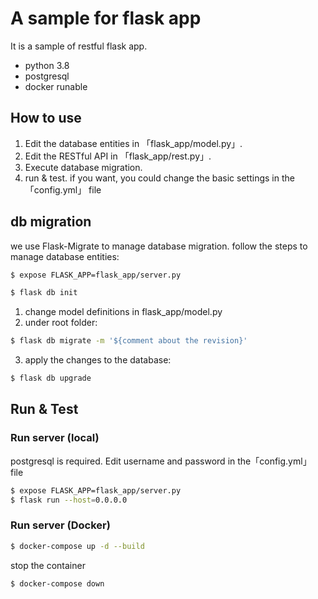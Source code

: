 # A sample for flask app
It is a sample of restful flask app.
- python 3.8
- postgresql
- docker runable

## How to use
1. Edit the database entities in 「flask_app/model.py」.
2. Edit the RESTful API in 「flask_app/rest.py」.
3. Execute database migration.
4. run & test.
if you want, you could change the basic settings in the「config.yml」 file

## db migration
we use Flask-Migrate to manage database migration.
follow the steps to manage database entities:

```bash
$ expose FLASK_APP=flask_app/server.py
```
```bash
$ flask db init
```
1. change model definitions in flask_app/model.py
2. under root folder:
```bash
$ flask db migrate -m '${comment about the revision}'
```
3. apply the changes to the database:
```bash
$ flask db upgrade
```

## Run & Test
### Run server (local)
postgresql is required.
Edit username and password in the「config.yml」 file
```bash
$ expose FLASK_APP=flask_app/server.py
$ flask run --host=0.0.0.0
```
### Run server (Docker)
```bash
$ docker-compose up -d --build
```
stop the container
```bash
$ docker-compose down
```


